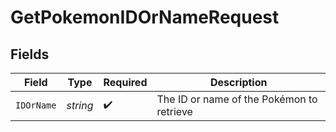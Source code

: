 # GetPokemonIDOrNameRequest


## Fields

| Field                                     | Type                                      | Required                                  | Description                               |
| ----------------------------------------- | ----------------------------------------- | ----------------------------------------- | ----------------------------------------- |
| `IDOrName`                                | *string*                                  | :heavy_check_mark:                        | The ID or name of the Pokémon to retrieve |